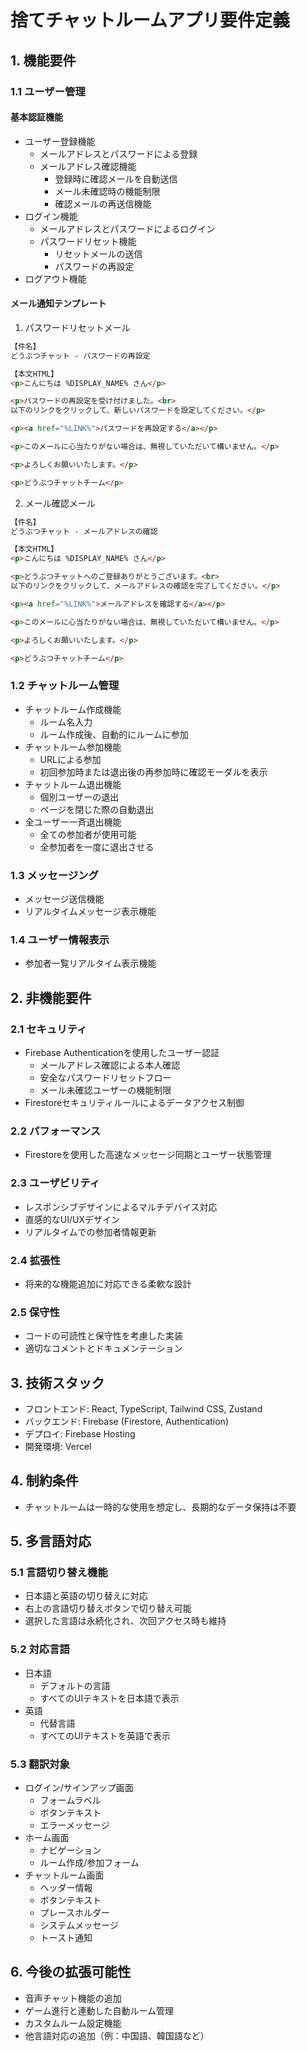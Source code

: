 # 捨てチャットルームアプリ要件定義

## 1. 機能要件

### 1.1 ユーザー管理

#### 基本認証機能
- ユーザー登録機能
  - メールアドレスとパスワードによる登録
  - メールアドレス確認機能
    - 登録時に確認メールを自動送信
    - メール未確認時の機能制限
    - 確認メールの再送信機能
- ログイン機能
  - メールアドレスとパスワードによるログイン
  - パスワードリセット機能
    - リセットメールの送信
    - パスワードの再設定
- ログアウト機能

#### メール通知テンプレート
1. パスワードリセットメール
```html
【件名】
どうぶつチャット - パスワードの再設定

【本文HTML】
<p>こんにちは %DISPLAY_NAME% さん</p>

<p>パスワードの再設定を受け付けました。<br>
以下のリンクをクリックして、新しいパスワードを設定してください。</p>

<p><a href="%LINK%">パスワードを再設定する</a></p>

<p>このメールに心当たりがない場合は、無視していただいて構いません。</p>

<p>よろしくお願いいたします。</p>

<p>どうぶつチャットチーム</p>
```

2. メール確認メール
```html
【件名】
どうぶつチャット - メールアドレスの確認

【本文HTML】
<p>こんにちは %DISPLAY_NAME% さん</p>

<p>どうぶつチャットへのご登録ありがとうございます。<br>
以下のリンクをクリックして、メールアドレスの確認を完了してください。</p>

<p><a href="%LINK%">メールアドレスを確認する</a></p>

<p>このメールに心当たりがない場合は、無視していただいて構いません。</p>

<p>よろしくお願いいたします。</p>

<p>どうぶつチャットチーム</p>
```

### 1.2 チャットルーム管理

- チャットルーム作成機能
  - ルーム名入力
  - ルーム作成後、自動的にルームに参加
- チャットルーム参加機能
  - URLによる参加
  - 初回参加時または退出後の再参加時に確認モーダルを表示
- チャットルーム退出機能
  - 個別ユーザーの退出
  - ページを閉じた際の自動退出
- 全ユーザー一斉退出機能
  - 全ての参加者が使用可能
  - 全参加者を一度に退出させる

### 1.3 メッセージング

- メッセージ送信機能
- リアルタイムメッセージ表示機能

### 1.4 ユーザー情報表示

- 参加者一覧リアルタイム表示機能

## 2. 非機能要件

### 2.1 セキュリティ

- Firebase Authenticationを使用したユーザー認証
  - メールアドレス確認による本人確認
  - 安全なパスワードリセットフロー
  - メール未確認ユーザーの機能制限
- Firestoreセキュリティルールによるデータアクセス制御

### 2.2 パフォーマンス

- Firestoreを使用した高速なメッセージ同期とユーザー状態管理

### 2.3 ユーザビリティ

- レスポンシブデザインによるマルチデバイス対応
- 直感的なUI/UXデザイン
- リアルタイムでの参加者情報更新

### 2.4 拡張性
- 将来的な機能追加に対応できる柔軟な設計

### 2.5 保守性
- コードの可読性と保守性を考慮した実装
- 適切なコメントとドキュメンテーション

## 3. 技術スタック

- フロントエンド: React, TypeScript, Tailwind CSS, Zustand
- バックエンド: Firebase (Firestore, Authentication)
- デプロイ: Firebase Hosting
- 開発環境: Vercel

## 4. 制約条件

- チャットルームは一時的な使用を想定し、長期的なデータ保持は不要

## 5. 多言語対応

### 5.1 言語切り替え機能

- 日本語と英語の切り替えに対応
- 右上の言語切り替えボタンで切り替え可能
- 選択した言語は永続化され、次回アクセス時も維持

### 5.2 対応言語

- 日本語
  - デフォルトの言語
  - すべてのUIテキストを日本語で表示
- 英語
  - 代替言語
  - すべてのUIテキストを英語で表示

### 5.3 翻訳対象

- ログイン/サインアップ画面
  - フォームラベル
  - ボタンテキスト
  - エラーメッセージ
- ホーム画面
  - ナビゲーション
  - ルーム作成/参加フォーム
- チャットルーム画面
  - ヘッダー情報
  - ボタンテキスト
  - プレースホルダー
  - システムメッセージ
  - トースト通知

## 6. 今後の拡張可能性

- 音声チャット機能の追加
- ゲーム進行と連動した自動ルーム管理
- カスタムルーム設定機能
- 他言語対応の追加（例：中国語、韓国語など）
